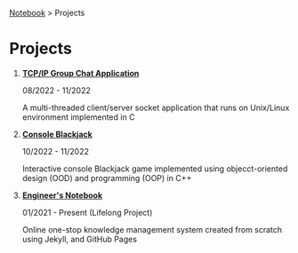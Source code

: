 <a href="../">Notebook</a> > Projects

# Projects



1. **<a href="./tcpip-group-chat-application">TCP/IP Group Chat Application</a>**

   08/2022 - 11/2022

   A multi-threaded client/server socket application that runs on Unix/Linux environment implemented in C

2. **<a href="./console-blackjack">Console Blackjack</a>**

   10/2022 - 11/2022

   Interactive console Blackjack game implemented using objecct-oriented design (OOD) and programming (OOP) in C++

3. **<a href="./engineers-notebook">Engineer's Notebook</a>**

   01/2021 - Present (Lifelong Project)

   Online one-stop knowledge management system created from scratch using Jekyll, and GitHub Pages

